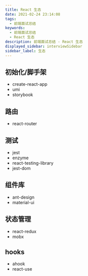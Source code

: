 ```yaml
---
title: React 生态
date: 2021-02-24 23:14:08
tags:
  - 前端面试总结
keywords:
  - 前端面试总结
  - React 生态
description: 前端面试总结 - React 生态
displayed_sidebar: interviewSidebar
sidebar_label: 生态
---
```


## 初始化/脚手架
- create-react-app
- umi
- storybook

## 路由
- react-router

## 测试
- jest
- enzyme
- react-testing-library
- jest-dom

## 组件库
- ant-design
- material-ui

## 状态管理
- react-redux
- mobx

## hooks
- ahook
- react-use
